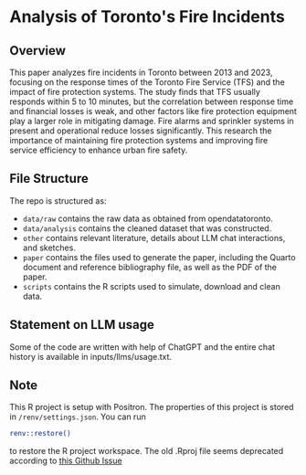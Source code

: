 # Analysis of Toronto's Fire Incidents

## Overview

This paper analyzes fire incidents in Toronto between 2013 and 2023, focusing on the response times of the Toronto Fire Service (TFS) and the impact of fire protection systems. The study finds that TFS usually responds within 5 to 10 minutes, but the correlation between response time and financial losses is weak, and other factors like fire protection equipment play a larger role in mitigating damage. Fire alarms and sprinkler systems in present and operational reduce losses significantly. This research the importance of maintaining fire protection systems and improving fire service efficiency to enhance urban fire safety.

## File Structure

The repo is structured as:

-   `data/raw` contains the raw data as obtained from opendatatoronto.
-   `data/analysis` contains the cleaned dataset that was constructed.
-   `other` contains relevant literature, details about LLM chat interactions, and sketches.
-   `paper` contains the files used to generate the paper, including the Quarto document and reference bibliography file, as well as the PDF of the paper. 
-   `scripts` contains the R scripts used to simulate, download and clean data.


## Statement on LLM usage

Some of the code are written with help of ChatGPT and the entire chat history is available in inputs/llms/usage.txt.

## Note

This R project is setup with Positron. The properties of this project is stored in `/renv/settings.json`.
You can run 
```sh
renv::restore()
```
to restore the R project workspace. The old .Rproj file seems deprecated according to [this Github Issue](https://github.com/posit-dev/positron/discussions/3967)